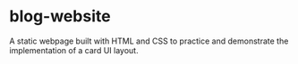 # blog-website
A static webpage built with HTML and CSS to practice and demonstrate the implementation of a card UI layout.
